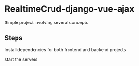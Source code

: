 # RealtimeCrud-django-vue-ajax
Simple project involving several concepts

## Steps
Install dependencies for both frontend and backend projects

start the servers


